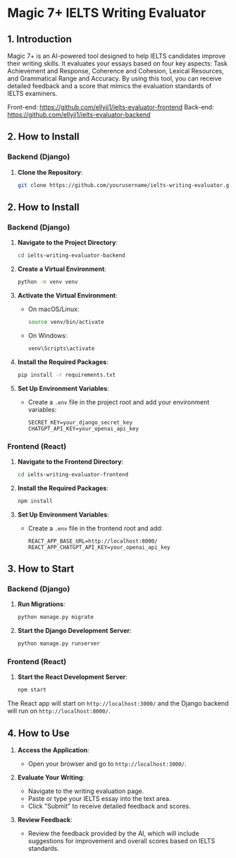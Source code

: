 # Magic 7+ IELTS Writing Evaluator

## 1. Introduction

Magic 7+ is an AI-powered tool designed to help IELTS candidates improve their writing skills. It evaluates your essays based on four key aspects: Task Achievement and Response, Coherence and Cohesion, Lexical Resources, and Grammatical Range and Accuracy. By using this tool, you can receive detailed feedback and a score that mimics the evaluation standards of IELTS examiners.

Front-end: https://github.com/ellyjj1/ielts-evaluator-frontend
Back-end: https://github.com/ellyjj1/ielts-evaluator-backend

## 2. How to Install

### Backend (Django)

1. **Clone the Repository**:
   ```sh
   git clone https://github.com/yourusername/ielts-writing-evaluator.git
## 2. How to Install

### Backend (Django)

1. **Navigate to the Project Directory**:
    ```sh
    cd ielts-writing-evaluator-backend
    ```

2. **Create a Virtual Environment**:
    ```sh
    python -m venv venv
    ```

3. **Activate the Virtual Environment**:
    - On macOS/Linux:
        ```sh
        source venv/bin/activate
        ```
    - On Windows:
        ```sh
        venv\Scripts\activate
        ```

4. **Install the Required Packages**:
    ```sh
    pip install -r requirements.txt
    ```

5. **Set Up Environment Variables**:
    - Create a `.env` file in the project root and add your environment variables:
        ```env
        SECRET_KEY=your_django_secret_key
        CHATGPT_API_KEY=your_openai_api_key
        ```

### Frontend (React)

1. **Navigate to the Frontend Directory**:
    ```sh
    cd ielts-writing-evaluator-frontend
    ```

2. **Install the Required Packages**:
    ```sh
    npm install
    ```

3. **Set Up Environment Variables**:
    - Create a `.env` file in the frontend root and add:
        ```env
        REACT_APP_BASE_URL=http://localhost:8000/
        REACT_APP_CHATGPT_API_KEY=your_openai_api_key
        ```

## 3. How to Start

### Backend (Django)

1. **Run Migrations**:
    ```sh
    python manage.py migrate
    ```

2. **Start the Django Development Server**:
    ```sh
    python manage.py runserver
    ```

### Frontend (React)

1. **Start the React Development Server**:
    ```sh
    npm start
    ```

The React app will start on `http://localhost:3000/` and the Django backend will run on `http://localhost:8000/`.

## 4. How to Use

1. **Access the Application**:
    - Open your browser and go to `http://localhost:3000/`.

2. **Evaluate Your Writing**:
    - Navigate to the writing evaluation page.
    - Paste or type your IELTS essay into the text area.
    - Click "Submit" to receive detailed feedback and scores.

3. **Review Feedback**:
    - Review the feedback provided by the AI, which will include suggestions for improvement and overall scores based on IELTS standards.
